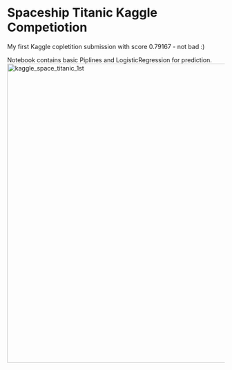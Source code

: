 # Spaceship Titanic Kaggle Competiotion

My first Kaggle copletition submission with score 0.79167 - not bad :)

Notebook contains basic Piplines and LogisticRegression for prediction. 
<img width="692" alt="kaggle_space_titanic_1st" src="https://user-images.githubusercontent.com/103654260/176238123-a780b10d-c8c1-49b6-b5f8-4d79594e1918.PNG">
